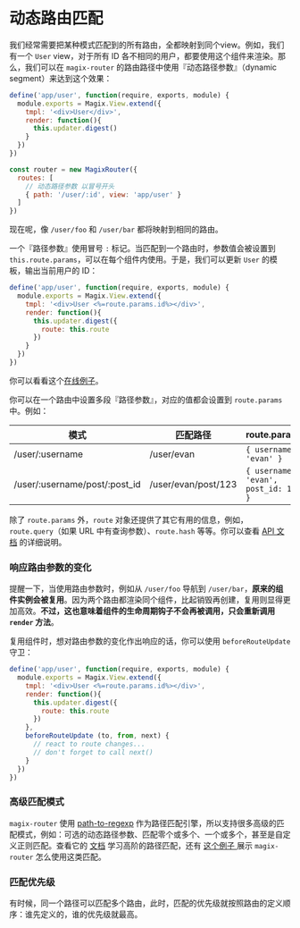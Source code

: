 # 动态路由匹配

我们经常需要把某种模式匹配到的所有路由，全都映射到同个view。例如，我们有一个 `User` view，对于所有 ID 各不相同的用户，都要使用这个组件来渲染。那么，我们可以在  `magix-router` 的路由路径中使用『动态路径参数』（dynamic segment）来达到这个效果：

``` js
define('app/user', function(require, exports, module) {
  module.exports = Magix.View.extend({
    tmpl: '<div>User</div>',
    render: function(){
      this.updater.digest()
    }
  })
})

const router = new MagixRouter({
  routes: [
    // 动态路径参数 以冒号开头
    { path: '/user/:id', view: 'app/user' }
  ]
})
```

现在呢，像 `/user/foo` 和 `/user/bar` 都将映射到相同的路由。

一个『路径参数』使用冒号 `:` 标记。当匹配到一个路由时，参数值会被设置到
 `this.route.params`，可以在每个组件内使用。于是，我们可以更新 `User` 的模板，输出当前用户的 ID：

``` js
define('app/user', function(require, exports, module) {
  module.exports = Magix.View.extend({
    tmpl: '<div>User <%=route.params.id%></div>',
    render: function(){
      this.updater.digest({
        route: this.route
      })
    }
  })
})
```

你可以看看这个[在线例子](https://codepen.io/sprying/pen/wmgXzx)。

你可以在一个路由中设置多段『路径参数』，对应的值都会设置到 `route.params` 中。例如：

| 模式 | 匹配路径 | route.params |
|---------|------|--------|
| /user/:username | /user/evan | `{ username: 'evan' }` |
| /user/:username/post/:post_id | /user/evan/post/123 | `{ username: 'evan', post_id: 123 }` |

除了 `route.params` 外，`route` 对象还提供了其它有用的信息，例如，`route.query`（如果 URL 中有查询参数）、`route.hash` 等等。你可以查看 [API 文档](../api/route-object.md) 的详细说明。

### 响应路由参数的变化

提醒一下，当使用路由参数时，例如从 `/user/foo` 导航到 `/user/bar`，**原来的组件实例会被复用**。因为两个路由都渲染同个组件，比起销毁再创建，复用则显得更加高效。**不过，这也意味着组件的生命周期钩子不会再被调用，只会重新调用 `render` 方法**。

复用组件时，想对路由参数的变化作出响应的话，你可以使用  `beforeRouteUpdate` 守卫：

``` js
define('app/user', function(require, exports, module) {
  module.exports = Magix.View.extend({
    tmpl: '<div>User <%=route.params.id%></div>',
    render: function(){
      this.updater.digest({
        route: this.route
      })
    },
    beforeRouteUpdate (to, from, next) {
      // react to route changes...
      // don't forget to call next()
    }
  })
})
```

### 高级匹配模式

`magix-router` 使用 [path-to-regexp](https://github.com/pillarjs/path-to-regexp) 作为路径匹配引擎，所以支持很多高级的匹配模式，例如：可选的动态路径参数、匹配零个或多个、一个或多个，甚至是自定义正则匹配。查看它的 [文档](https://github.com/pillarjs/path-to-regexp#parameters) 学习高阶的路径匹配，还有 [这个例子 ](https://github.com/sprying/magix-router/tree/dev/examples/webpack/route-matching/app.js) 展示 `magix-router` 怎么使用这类匹配。

### 匹配优先级

有时候，同一个路径可以匹配多个路由，此时，匹配的优先级就按照路由的定义顺序：谁先定义的，谁的优先级就最高。
